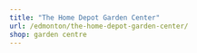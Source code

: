 ```yaml
---
title: "The Home Depot Garden Center"
url: /edmonton/the-home-depot-garden-center/
shop: garden centre
---
```

